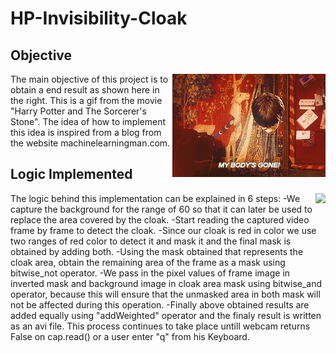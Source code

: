 # HP-Invisibility-Cloak

## Objective
<img align="right" src="HP.gif">
  The main objective of this project is to obtain a end result as shown here in the right. This is a gif from the movie "Harry Potter and The Sorcerer's Stone". The idea of how to implement this idea is inspired from a blog from the website machinelearningman.com. 


## Logic Implemented
<p><img align="right" src="harry_potter.gif">
  The logic behind this implementation can be explained in 6 steps:
  -We capture the background for the range of 60 so that it can later be used to replace the area covered by the cloak.
  -Start reading the captured video frame by frame to detect the cloak.
  -Since our cloak is red in color we use two ranges of red color to detect it and mask it and the final mask is obtained by adding both.
  -Using the mask obtained that represents the cloak area, obtain the remaining area of the frame as a mask using bitwise_not operator.
  -We pass in the pixel values of frame image in inverted mask and background image in cloak area mask using bitwise_and operator, because this will ensure that the unmasked area in both mask will not be affected during this operation.
  -Finally above obtained results are added equally using "addWeighted" operator and the finaly result is written as an avi file.
  This process continues to take place untill webcam returns False on cap.read() or a user enter "q" from his Keyboard.
</p>
